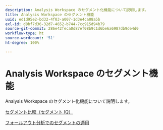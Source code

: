 ```yaml
---
description: Analysis Workspace のセグメント化機能について説明します。
title: Analysis Workspace のセグメント機能
uuid: ed1d95e2-bd32-4f03-a007-1d3e4ca08a5b
exl-id: d8bf7d36-32d7-4652-b744-7cc915d94b79
source-git-commit: 286e42feca0d87ef08b9c1d6be6a6987db9de4d0
workflow-type: ht
source-wordcount: '51'
ht-degree: 100%

---
```


# Analysis Workspace のセグメント機能

Analysis Workspace のセグメント化機能について説明します。

[セグメント比較（セグメント IQ）](https://experienceleague.adobe.com/docs/analytics/analyze/analysis-workspace/panels/segment-comparison/segment-comparison.html?lang=ja)

[フォールアウト分析でのセグメントの適用](https://experienceleague.adobe.com/docs/analytics/analyze/analysis-workspace/visualizations/fallout/compare-segments-fallout.html?lang=ja)
